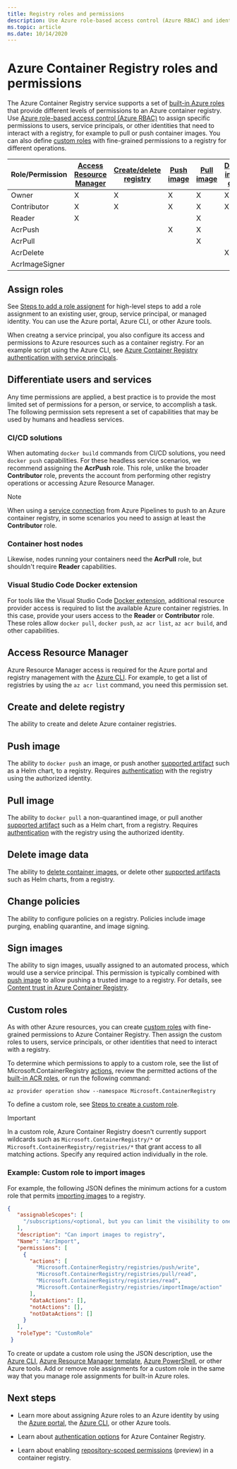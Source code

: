 ```yaml
---
title: Registry roles and permissions
description: Use Azure role-based access control (Azure RBAC) and identity and access management (IAM) to provide fine-grained permissions to resources in an Azure container registry.
ms.topic: article
ms.date: 10/14/2020
---
```


# Azure Container Registry roles and permissions

The Azure Container Registry service supports a set of [built-in Azure roles](../role-based-access-control/built-in-roles.md) that provide different levels of permissions to an Azure container registry. Use [Azure role-based access control (Azure RBAC)](../role-based-access-control/index.yml) to assign specific permissions to users, service principals, or other identities that need to interact with a registry, for example to pull or push container images. You can also define [custom roles](#custom-roles) with fine-grained permissions to a registry for different operations.

| Role/Permission       | [Access Resource Manager](#access-resource-manager) | [Create/delete registry](#create-and-delete-registry) | [Push image](#push-image) | [Pull image](#pull-image) | [Delete image data](#delete-image-data) | [Change policies](#change-policies) |   [Sign images](#sign-images)  |
| ---------| --------- | --------- | --------- | --------- | --------- | --------- | --------- |
| Owner | X | X | X | X | X | X |  |  
| Contributor | X | X | X |  X | X | X |  |  
| Reader | X |  |  | X |  |  |  |
| AcrPush |  |  | X | X | |  |  |  
| AcrPull |  |  |  | X |  |  |  |  
| AcrDelete |  |  |  |  | X |  |  |
| AcrImageSigner |  |  |  |  |  |  | X |

## Assign roles

See [Steps to add a role assignent](../role-based-access-control/role-assignments-steps.md) for high-level steps to add a role assignment to an existing user, group, service principal, or managed identity. You can use the Azure portal, Azure CLI, or other Azure tools.

When creatng a service principal, you also configure its access and permissions to Azure resources such as a container registry. For an example script using the Azure CLI, see [Azure Container Registry authentication with service principals](container-registry-auth-service-principal#create-a-service-principal).

## Differentiate users and services

Any time permissions are applied, a best practice is to provide the most limited set of permissions for a person, or service, to accomplish a task. The following permission sets represent a set of capabilities that may be used by humans and headless services.

### CI/CD solutions

When automating `docker build` commands from CI/CD solutions, you need `docker push` capabilities. For these headless service scenarios, we recommend assigning the **AcrPush** role. This role, unlike the broader **Contributor** role, prevents the account from performing other registry operations or accessing Azure Resource Manager.

> [!NOTE]
> When using a [service connection](/devops/pipelines/library/service-endpoints) from Azure Pipelines  to push to an Azure container registry, in some scenarios you need to assign at least the **Contributor** role. 

### Container host nodes

Likewise, nodes running your containers need the **AcrPull** role, but shouldn't require **Reader** capabilities.

### Visual Studio Code Docker extension

For tools like the Visual Studio Code [Docker extension](https://code.visualstudio.com/docs/azure/docker), additional resource provider access is required to list the available Azure container registries. In this case, provide your users access to the **Reader** or **Contributor** role. These roles allow `docker pull`, `docker push`, `az acr list`, `az acr build`, and other capabilities. 

## Access Resource Manager

Azure Resource Manager access is required for the Azure portal and registry management with the [Azure CLI](/cli/azure/). For example, to get a list of registries by using the `az acr list` command, you need this permission set. 

## Create and delete registry

The ability to create and delete Azure container registries.

## Push image

The ability to `docker push` an image, or push another [supported artifact](container-registry-image-formats.md) such as a Helm chart, to a registry. Requires [authentication](container-registry-authentication.md) with the registry using the authorized identity. 

## Pull image

The ability to `docker pull` a non-quarantined image, or pull another [supported artifact](container-registry-image-formats.md) such as a Helm chart, from a registry. Requires [authentication](container-registry-authentication.md) with the registry using the authorized identity.

## Delete image data

The ability to [delete container images](container-registry-delete.md), or delete other [supported artifacts](container-registry-image-formats.md) such as Helm charts, from a registry.

## Change policies

The ability to configure policies on a registry. Policies include image purging, enabling quarantine, and image signing.

## Sign images

The ability to sign images, usually assigned to an automated process, which would use a service principal. This permission is typically combined with [push image](#push-image) to allow pushing a trusted image to a registry. For details, see [Content trust in Azure Container Registry](container-registry-content-trust.md).

## Custom roles

As with other Azure resources, you can create [custom roles](../role-based-access-control/custom-roles.md) with fine-grained permissions to Azure Container Registry. Then assign the custom roles to users, service principals, or other identities that need to interact with a registry. 

To determine which permissions to apply to a custom role, see the list of Microsoft.ContainerRegistry [actions](../role-based-access-control/resource-provider-operations.md#microsoftcontainerregistry), review the permitted actions of the [built-in ACR roles](../role-based-access-control/built-in-roles.md), or run the following command:

```azurecli
az provider operation show --namespace Microsoft.ContainerRegistry
```

To define a custom role, see [Steps to create a custom role](../role-based-access-control/custom-roles.md#steps-to-create-a-custom-role).

> [!IMPORTANT]
> In a custom role, Azure Container Registry doesn't currently support wildcards such as `Microsoft.ContainerRegistry/*` or `Microsoft.ContainerRegistry/registries/*` that grant access to all matching actions. Specify any required action individually in the role.

### Example: Custom role to import images

For example, the following JSON defines the minimum actions for a custom role that permits [importing images](container-registry-import-images.md) to a registry.

```json
{
   "assignableScopes": [
     "/subscriptions/<optional, but you can limit the visibility to one or more subscriptions>"
   ],
   "description": "Can import images to registry",
   "Name": "AcrImport",
   "permissions": [
     {
       "actions": [
         "Microsoft.ContainerRegistry/registries/push/write",
         "Microsoft.ContainerRegistry/registries/pull/read",
         "Microsoft.ContainerRegistry/registries/read",
         "Microsoft.ContainerRegistry/registries/importImage/action"
       ],
       "dataActions": [],
       "notActions": [],
       "notDataActions": []
     }
   ],
   "roleType": "CustomRole"
 }
```

To create or update a custom role using the JSON description, use the [Azure CLI](../role-based-access-control/custom-roles-cli.md), [Azure Resource Manager template](../role-based-access-control/custom-roles-template.md), [Azure PowerShell](../role-based-access-control/custom-roles-powershell.md), or other Azure tools. Add or remove role assignments for a custom role in the same way that you manage role assignments for built-in Azure roles.

## Next steps

* Learn more about assigning Azure roles to an Azure identity by using the [Azure portal](../role-based-access-control/role-assignments-portal.md), the [Azure CLI](../role-based-access-control/role-assignments-cli.md), or other Azure tools.

* Learn about [authentication options](container-registry-authentication.md) for Azure Container Registry.

* Learn about enabling [repository-scoped permissions](container-registry-repository-scoped-permissions.md) (preview) in a container registry.